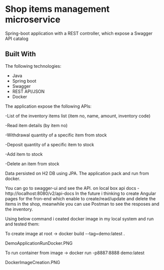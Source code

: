 # Shop items management microservice
Spring-boot application with a REST controller, which expose a Swagger API catalog

## Built With
The following technologies:

- Java
- Spring boot 
- Swagger 
- REST API/JSON
- Docker 

The application expose the following APIs:

-List of the inventory items list (item no, name, amount, inventory code)      

-Read item details (by item no)       

-Withdrawal quantity of a specific item from stock             

-Deposit quantity of a specific item to stock			                                 

-Add item to stock						                                                     

-Delete an item from stock


Data persisted on H2 DB using JPA. The application pack and run from docker.

You can go to swagger-ui and see the API. on local box api docs - http://localhost:8080/v2/api-docs
In the future i thinking to create Angular pages for the fron-end which enable to create/read/update and delete the items in the shop,  meanwhile you can use Postman to see the resposes and the inventory.

Using below command i ceated docker image in my local system and run and tested them:

To create image at root -> docker build --tag=demo:latest . 

DemoApplicationRunDocker.PNG

To run container from image -> docker run -p8887:8888 demo:latest

DockerImageCreation.PNG





